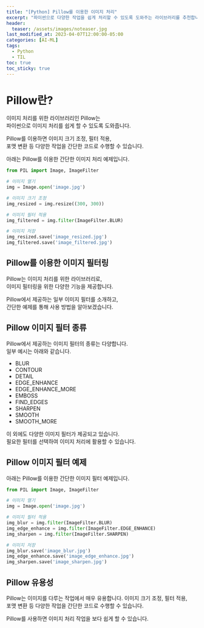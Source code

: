 ```yaml
---
title: "[Python] Pillow를 이용한 이미지 처리"
excerpt: "파이썬으로 다양한 작업을 쉽게 처리할 수 있도록 도와주는 라이브러리를 추천합니다."
header:
  teaser: /assets/images/noteaser.jpg
last_modified_at: 2023-04-07T12:00:00-05:00
categories: [AI-ML]
tags:
  - Python
  - TIL
toc: true
toc_sticky: true
---
```

 
# Pillow란?   

이미지 처리를 위한 라이브러리인 Pillow는    
파이썬으로 이미지 처리를 쉽게 할 수 있도록 도와줍니다.   
    
Pillow를 이용하면 이미지 크기 조정, 필터 적용,    
포맷 변환 등 다양한 작업을 간단한 코드로 수행할 수 있습니다.   
 
아래는 Pillow를 이용한 간단한 이미지 처리 예제입니다.   
    
```python
from PIL import Image, ImageFilter

# 이미지 열기
img = Image.open('image.jpg')

# 이미지 크기 조정
img_resized = img.resize((300, 300))

# 이미지 필터 적용
img_filtered = img.filter(ImageFilter.BLUR)

# 이미지 저장
img_resized.save('image_resized.jpg')
img_filtered.save('image_filtered.jpg')
```

## Pillow를 이용한 이미지 필터링

Pillow는 이미지 처리를 위한 라이브러리로,    
이미지 필터링을 위한 다양한 기능을 제공합니다.   

Pillow에서 제공하는 일부 이미지 필터를 소개하고,    
간단한 예제를 통해 사용 방법을 알아보겠습니다.

## Pillow 이미지 필터 종류

Pillow에서 제공하는 이미지 필터의 종류는 다양합니다.    
일부 예시는 아래와 같습니다.   
    
- BLUR
- CONTOUR
- DETAIL
- EDGE_ENHANCE
- EDGE_ENHANCE_MORE
- EMBOSS
- FIND_EDGES
- SHARPEN
- SMOOTH
- SMOOTH_MORE

이 외에도 다양한 이미지 필터가 제공되고 있습니다.   
필요한 필터를 선택하여 이미지 처리에 활용할 수 있습니다.    

## Pillow 이미지 필터 예제

아래는 Pillow를 이용한 간단한 이미지 필터 예제입니다.

```python
from PIL import Image, ImageFilter

# 이미지 열기
img = Image.open('image.jpg')

# 이미지 필터 적용
img_blur = img.filter(ImageFilter.BLUR)
img_edge_enhance = img.filter(ImageFilter.EDGE_ENHANCE)
img_sharpen = img.filter(ImageFilter.SHARPEN)

# 이미지 저장
img_blur.save('image_blur.jpg')
img_edge_enhance.save('image_edge_enhance.jpg')
img_sharpen.save('image_sharpen.jpg')
```

## Pillow 유용성
Pillow는 이미지를 다루는 작업에서 매우 유용합니다. 이미지 크기 조정, 필터 적용,      
포맷 변환 등 다양한 작업을 간단한 코드로 수행할 수 있습니다.   
      
Pillow를 사용하면 이미지 처리 작업을 보다 쉽게 할 수 있습니다.    